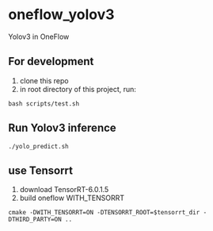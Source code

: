 # oneflow_yolov3
Yolov3 in OneFlow

## For development
1. clone this repo
2. in root directory of this project, run:
```
bash scripts/test.sh
```
## Run Yolov3 inference
```
./yolo_predict.sh
```
## use Tensorrt
1. download TensorRT-6.0.1.5
2. build oneflow WITH_TENSORRT
```
cmake -DWITH_TENSORRT=ON -DTENSORRT_ROOT=$tensorrt_dir -DTHIRD_PARTY=ON ..
```
